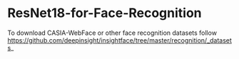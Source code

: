 # ResNet18-for-Face-Recognition

To download CASIA-WebFace or other face recognition datasets follow https://github.com/deepinsight/insightface/tree/master/recognition/_datasets_
